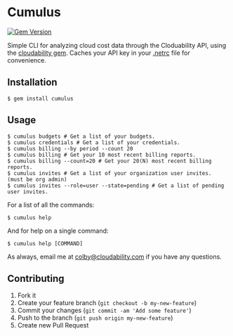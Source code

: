 Cumulus
===

[![Gem Version](https://badge.fury.io/rb/cumulus.png)](http://badge.fury.io/rb/cumulus)

Simple CLI for analyzing cloud cost data through the Cloduability API, using the [cloudability gem](https://github.com/ColbyAley/cloudability). Caches your API key in your [.netrc](http://www.gnu.org/software/inetutils/manual/html_node/The-_002enetrc-File.html) file for convenience.

## Installation

    $ gem install cumulus

## Usage

    $ cumulus budgets # Get a list of your budgets.
    $ cumulus credentials # Get a list of your credentials.
    $ cumulus billing --by period --count 20
    $ cumulus billing # Get your 10 most recent billing reports.
    $ cumulus billing --count=20 # Get your 20(N) most recent billing reports.
    $ cumulus invites # Get a list of your organization user invites. (must be org admin)
    $ cumulus invites --role=user --state=pending # Get a list of pending user invites.

For a list of all the commands:

    $ cumulus help

And for help on a single command:

    $ cumulus help [COMMAND]

As always, email me at colby@cloudability.com if you have any questions.

## Contributing

1. Fork it
2. Create your feature branch (`git checkout -b my-new-feature`)
3. Commit your changes (`git commit -am 'Add some feature'`)
4. Push to the branch (`git push origin my-new-feature`)
5. Create new Pull Request

